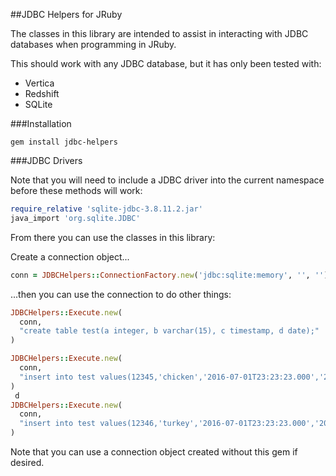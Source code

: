 ##JDBC Helpers for JRuby

The classes in this library are intended to assist in interacting with JDBC databases when programming in JRuby.

This should work with any JDBC database, but it has only been tested with:

* Vertica
* Redshift
* SQLite


###Installation

```gem install jdbc-helpers```

###JDBC Drivers

Note that you will need to include a JDBC driver into the current namespace before these methods will work:

```ruby
require_relative 'sqlite-jdbc-3.8.11.2.jar'
java_import 'org.sqlite.JDBC'
```

From there you can use the classes in this library:

Create a connection object...
```ruby
conn = JDBCHelpers::ConnectionFactory.new('jdbc:sqlite:memory', '', '').connection
```

...then you can use the connection to do other things:

```ruby
JDBCHelpers::Execute.new(
  conn,
  "create table test(a integer, b varchar(15), c timestamp, d date);"
)

JDBCHelpers::Execute.new(
  conn,
  "insert into test values(12345,'chicken','2016-07-01T23:23:23.000','2016-07-01');"
)
 d
JDBCHelpers::Execute.new(
  conn,
  "insert into test values(12346,'turkey','2016-07-01T23:23:23.000','2016-07-01');"
)
```

Note that you can use a connection object created without this gem if desired.